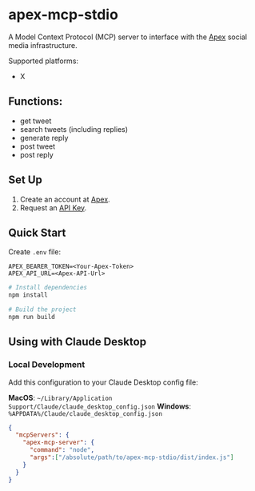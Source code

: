 # apex-mcp-stdio

A Model Context Protocol (MCP) server to interface with the [Apex](https://apexagents.ai) social media infrastructure.

Supported platforms:
- X

## Functions:
- get tweet
- search tweets (including replies)
- generate reply
- post tweet
- post reply

## Set Up

1. Create an account at [Apex](https://apexagents.ai).
2. Request an [API Key](https://t.me/xonack).

## Quick Start

Create `.env` file:
```.env
APEX_BEARER_TOKEN=<Your-Apex-Token>
APEX_API_URL=<Apex-API-Url>
```

```bash
# Install dependencies
npm install

# Build the project
npm run build

```

## Using with Claude Desktop

### Local Development

Add this configuration to your Claude Desktop config file:

**MacOS**: `~/Library/Application Support/Claude/claude_desktop_config.json`
**Windows**: `%APPDATA%/Claude/claude_desktop_config.json`

```json
{
  "mcpServers": {
    "apex-mcp-server": {
      "command": "node",
      "args":["/absolute/path/to/apex-mcp-stdio/dist/index.js"]
    }
  }
}
```
